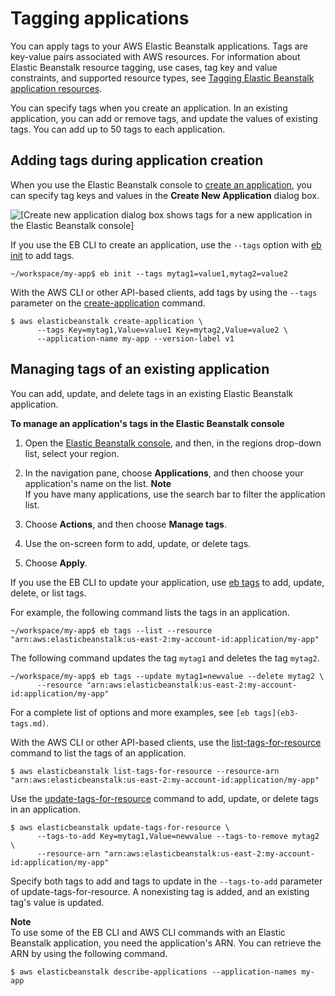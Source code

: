 # Tagging applications<a name="applications-tagging"></a>

You can apply tags to your AWS Elastic Beanstalk applications\. Tags are key\-value pairs associated with AWS resources\. For information about Elastic Beanstalk resource tagging, use cases, tag key and value constraints, and supported resource types, see [Tagging Elastic Beanstalk application resources](applications-tagging-resources.md)\.

You can specify tags when you create an application\. In an existing application, you can add or remove tags, and update the values of existing tags\. You can add up to 50 tags to each application\.

## Adding tags during application creation<a name="applications-tagging.create"></a>

When you use the Elastic Beanstalk console to [create an application](applications.md), you can specify tag keys and values in the **Create New Application** dialog box\.

![\[Create new application dialog box shows tags for a new application in the Elastic Beanstalk console\]](http://docs.aws.amazon.com/elasticbeanstalk/latest/dg/images/applications-create-dialog.png)

If you use the EB CLI to create an application, use the `--tags` option with [eb init](eb3-init.md) to add tags\.

```
~/workspace/my-app$ eb init --tags mytag1=value1,mytag2=value2
```

With the AWS CLI or other API\-based clients, add tags by using the `--tags` parameter on the [create\-application](https://docs.aws.amazon.com/cli/latest/reference/elasticbeanstalk/create-application.html) command\.

```
$ aws elasticbeanstalk create-application \
      --tags Key=mytag1,Value=value1 Key=mytag2,Value=value2 \
      --application-name my-app --version-label v1
```

## Managing tags of an existing application<a name="applications-tagging.manage"></a>

You can add, update, and delete tags in an existing Elastic Beanstalk application\.

**To manage an application's tags in the Elastic Beanstalk console**

1. Open the [Elastic Beanstalk console](https://console.aws.amazon.com/elasticbeanstalk), and then, in the regions drop\-down list, select your region\.

1. In the navigation pane, choose **Applications**, and then choose your application's name on the list\.
**Note**  
If you have many applications, use the search bar to filter the application list\.

1. Choose **Actions**, and then choose **Manage tags**\.

1. Use the on\-screen form to add, update, or delete tags\.

1. Choose **Apply**\.

If you use the EB CLI to update your application, use [eb tags](eb3-tags.md) to add, update, delete, or list tags\.

For example, the following command lists the tags in an application\.

```
~/workspace/my-app$ eb tags --list --resource "arn:aws:elasticbeanstalk:us-east-2:my-account-id:application/my-app"
```

The following command updates the tag `mytag1` and deletes the tag `mytag2`\.

```
~/workspace/my-app$ eb tags --update mytag1=newvalue --delete mytag2 \
      --resource "arn:aws:elasticbeanstalk:us-east-2:my-account-id:application/my-app"
```

For a complete list of options and more examples, see `[eb tags](eb3-tags.md)`\.

With the AWS CLI or other API\-based clients, use the [list\-tags\-for\-resource](https://docs.aws.amazon.com/cli/latest/reference/elasticbeanstalk/list-tags-for-resource.html) command to list the tags of an application\.

```
$ aws elasticbeanstalk list-tags-for-resource --resource-arn "arn:aws:elasticbeanstalk:us-east-2:my-account-id:application/my-app"
```

Use the [update\-tags\-for\-resource](https://docs.aws.amazon.com/cli/latest/reference/elasticbeanstalk/update-tags-for-resource.html) command to add, update, or delete tags in an application\.

```
$ aws elasticbeanstalk update-tags-for-resource \
      --tags-to-add Key=mytag1,Value=newvalue --tags-to-remove mytag2 \
      --resource-arn "arn:aws:elasticbeanstalk:us-east-2:my-account-id:application/my-app"
```

Specify both tags to add and tags to update in the `--tags-to-add` parameter of update\-tags\-for\-resource\. A nonexisting tag is added, and an existing tag's value is updated\.

**Note**  
To use some of the EB CLI and AWS CLI commands with an Elastic Beanstalk application, you need the application's ARN\. You can retrieve the ARN by using the following command\.  

```
$ aws elasticbeanstalk describe-applications --application-names my-app
```